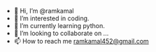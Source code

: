 - 👋 Hi, I’m @ramkamal
- 👀 I’m interested in coding.
- 🌱 I’m currently learning python.
- 💞️ I’m looking to collaborate on ...
- 📫 How to reach me ramkamal452@gmail.com

<!---
ramkamal452/ramkamal452 is a ✨ special ✨ repository because its `README.md` (this file) appears on your GitHub profile.
You can click the Preview link to take a look at your changes.
--->
